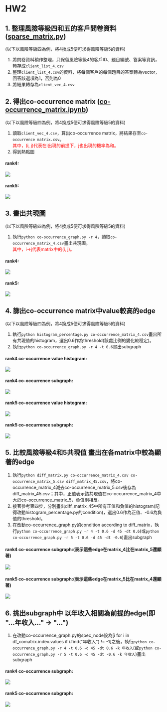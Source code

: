 # HW2
## 1. 整理風險等級四和五的客戶問卷資料 ([sparse_matrix.py](https://github.com/joe0123/Fintech-Text_Mining_and_Machine_Learning/blob/master/HW2/sparse_matrix.py))
(以下以風險等級四為例，將4換成5便可求得風險等級5的資料)  
1. 將問卷資料稍作整理，只保留風險等級4的客戶ID、題目編號、答案等資訊，轉存成`client_list_4.csv`
2. 整理`client_list_4.csv`的資料，將每個客戶的每個題目的答案轉為vector，回答該選項為1，否則為0
3. 將結果轉存為`client_vec_4.csv`

## 2. 得出co-occurrence matrix ([co-occurrence_matrix.ipynb](https://github.com/joe0123/Fintech-Text_Mining_and_Machine_Learning/blob/master/HW2/co-occurrence_matrix.ipynb))
(以下以風險等級四為例，將4換成5便可求得風險等級5的資料)  
1. 讀取`client_vec_4.csv`，算出co-occurrence matrix，將結果存至`co-occurrence matrix.csv`。  
<font color=red>其中，(i, j)代表在i出現的前提下，j也出現的機率為和。</font>
2. 得到熱點圖  


#### rank4:  
![](https://github.com/joe0123/Fintech-Text_Mining_and_Machine_Learning/blob/master/HW2/heatmap_output_4.png)
#### rank5:
![](https://github.com/joe0123/Fintech-Text_Mining_and_Machine_Learning/blob/master/HW2/heatmap_output_5.png)

## 3. 畫出共現圖
(以下以風險等級四為例，將4換成5便可求得風險等級5的資料)  
1. 執行`python co-occurrence_graph.py -r 4`，讀取`co-occurrence_matrix_4.csv`畫出共現圖。  
<font color=red>其中，i->j代表matrix中的(i, j)。</font>
#### rank4:  
![](https://github.com/joe0123/Fintech-Text_Mining_and_Machine_Learning/blob/master/HW2/graph_4.png)
#### rank5:  
![](https://github.com/joe0123/Fintech-Text_Mining_and_Machine_Learning/blob/master/HW2/graph_5.png)

## 4. 篩出co-occurrence matrix中value較高的edge   
(以下以風險等級四為例，將4換成5便可求得風險等級5的資料)  
1. 執行`python histogram_percentage.py co-occurrence_matrix_4.csv`畫出所有共現值的histogram，選出0.6作為threshold(該處比例的變化較穩定)。  
2. 執行`python co-occurrence_graph.py -r 4 -t 0.6`畫出subgraph  

#### rank4 co-occurrence value histogram:
![](https://github.com/joe0123/Fintech-Text_Mining_and_Machine_Learning/blob/master/HW2/histogram_4.png)
#### rank4 co-occurrence subgraph:  
![](https://github.com/joe0123/Fintech-Text_Mining_and_Machine_Learning/blob/master/HW2/graph_4_60.png)
#### rank5 co-occurrence value histogram:
![](https://github.com/joe0123/Fintech-Text_Mining_and_Machine_Learning/blob/master/HW2/histogram_5.png)
#### rank5 co-occurrence subgraph:  
![](https://github.com/joe0123/Fintech-Text_Mining_and_Machine_Learning/blob/master/HW2/graph_5_60.png)

## 5. 比較風險等級4和5共現值 畫出在各matrix中較為顯著的edge
1. 執行`python diff_matrix.py co-occurrence_matrix_4.csv co-occurrence_matrix_5.csv diff_matrix_45.csv`，將co-occurrence_matrix_4減去co-occurrence_matrix_5.csv後存為diff_matrix_45.csv；其中，正值表示該共現值在co-occurrence_matrix_4中大於co-occurrence_matrix_5，負值則相反。  
2. 接著參考第四步，分別畫出diff_matrix_45中所有正值和負值的histogram(記得改動histogram_percentage.py的condition)，選出0.6作為正值、-0.6為負值的threshold。  
3. 在改動co-occurrence_graph.py的condition according to diff_matrix，執行`python co-occurrence_graph.py -r 4 -t 0.6 -d 45 -dt 0.6`(或`python co-occurrence_graph.py -r 5 -t 0.6 -d 45 -dt -0.6`)畫出subgraph  

#### rank4 co-occurrence subgraph:(表示這些edge在matrix_4比在matrix_5還顯著)  
![](https://github.com/joe0123/Fintech-Text_Mining_and_Machine_Learning/blob/master/HW2/graph_diff4.png)
#### rank5 co-occurrence subgraph:(表示這些edge在matrix_5比在matrix_4還顯著)  
![](https://github.com/joe0123/Fintech-Text_Mining_and_Machine_Learning/blob/master/HW2/graph_diff5.png)

## 6. 挑出subgraph中 以年收入相關為前提的edge(即 "...年收入..." -> "...")
1. 在改動co-occurrence_graph.py的spec_node設為\[i for i in df_comatrix.index.values if i.find("年收入") != -1\]之後，執行`python co-occurrence_graph.py -r 4 -t 0.6 -d 45 -dt 0.6 -k 年收入`(或`python co-occurrence_graph.py -r 5 -t 0.6 -d 45 -dt -0.6 -k 年收入`)畫出subgraph  

#### rank4 co-occurrence subgraph:  
![](https://github.com/joe0123/Fintech-Text_Mining_and_Machine_Learning/blob/master/HW2/graph_income4.png)
#### rank5 co-occurrence subgraph:  
![](https://github.com/joe0123/Fintech-Text_Mining_and_Machine_Learning/blob/master/HW2/graph_income5.png)

